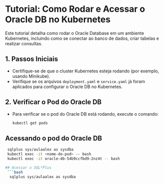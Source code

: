 # Tutorial: Como Rodar e Acessar o Oracle DB no Kubernetes

Este tutorial detalha como rodar o Oracle Database em um ambiente Kubernetes, incluindo como se conectar ao banco de dados, criar tabelas e realizar consultas.

## 1. Passos Iniciais
- Certifique-se de que o cluster Kubernetes esteja rodando (por exemplo, usando Minikube).
- Verifique se os arquivos `deployment.yaml` e `service.yaml` já foram aplicados para configurar o Oracle DB no Kubernetes.

## 2. Verificar o Pod do Oracle DB
- Para verificar se o pod do Oracle DB está rodando, execute o comando:
  ```bash
  kubectl get pods

## Acessando o pod do Oracle DB
```bash
 sqlplus sys/aulaalex as sysdba
 kubectl exec -it <nome-do-pod> -- bash
 kubectl exec -it oracle-db-54b9ccfbd9-2nz4t -- bash

## Acessar o SQL*Plus
 ```bash
  sqlplus sys/aulaalex as sysdba
